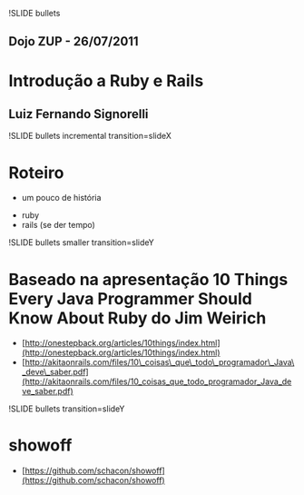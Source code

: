 !SLIDE bullets
<h2>Dojo ZUP - 26/07/2011</h2>

# Introdução a Ruby e Rails #

<h2>Luiz Fernando Signorelli</h2>

!SLIDE bullets incremental transition=slideX
# Roteiro #

- um pouco de história
* ruby
* rails (se der tempo)

!SLIDE bullets smaller transition=slideY
# Baseado na apresentação **10 Things Every Java Programmer Should Know About Ruby** do **Jim Weirich** #

* [http://onestepback.org/articles/10things/index.html](http://onestepback.org/articles/10things/index.html)
* [http://akitaonrails.com/files/10\_coisas\_que\_todo\_programador\_Java\_deve\_saber.pdf](http://akitaonrails.com/files/10_coisas_que_todo_programador_Java_deve_saber.pdf)

!SLIDE bullets transition=slideY
# showoff #

* [https://github.com/schacon/showoff](https://github.com/schacon/showoff)

